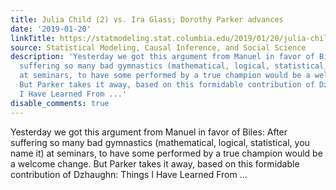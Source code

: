 ```yaml
---
title: Julia Child (2) vs. Ira Glass; Dorothy Parker advances
date: '2019-01-20'
linkTitle: https://statmodeling.stat.columbia.edu/2019/01/20/julia-child-2-vs-ira-glass-dorothy-parker-advances/
source: Statistical Modeling, Causal Inference, and Social Science
description: 'Yesterday we got this argument from Manuel in favor of Biles: After
  suffering so many bad gymnastics (mathematical, logical, statistical, you name it)
  at seminars, to have some performed by a true champion would be a welcome change.
  But Parker takes it away, based on this formidable contribution of Dzhaughn: Things
  I Have Learned From ...'
disable_comments: true
---
```

Yesterday we got this argument from Manuel in favor of Biles: After suffering so many bad gymnastics (mathematical, logical, statistical, you name it) at seminars, to have some performed by a true champion would be a welcome change. But Parker takes it away, based on this formidable contribution of Dzhaughn: Things I Have Learned From ...